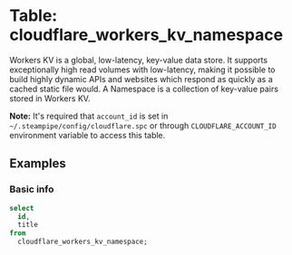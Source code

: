 # Table: cloudflare_workers_kv_namespace

Workers KV is a global, low-latency, key-value data store. It supports exceptionally high read volumes with low-latency, making it possible to build highly dynamic APIs and websites which respond as quickly as a cached static file would.
A Namespace is a collection of key-value pairs stored in Workers KV.

**Note:** It's required that `account_id` is set in `~/.steampipe/config/cloudflare.spc` or through `CLOUDFLARE_ACCOUNT_ID` environment variable to access this table.

## Examples

### Basic info

```sql
select
  id,
  title
from
  cloudflare_workers_kv_namespace;
```
